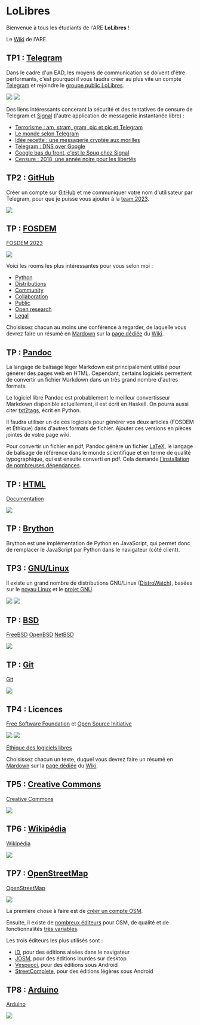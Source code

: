 # LoLibres

Bienvenue à tous les étudiants de l'ARE **LoLibres** !

Le [Wiki](https://github.com/LoLibres/.github/wiki) de l'ARE.

## TP1 : [Telegram](https://fr.wikipedia.org/wiki/Telegram_(application))

Dans le cadre d'un EAD, les moyens de communication se doivent d'être performants, c'est pourquoi il vous faudra créer au plus vite un compte [Telegram](https://telegram.org) et rejoindre le [groupe public LoLibres](https://lolibres.t.me).

![](https://upload.wikimedia.org/wikipedia/commons/thumb/8/83/Telegram_2019_Logo.svg/160px-Telegram_2019_Logo.svg.png)
![](https://upload.wikimedia.org/wikipedia/commons/thumb/8/8d/Signal-Logo.svg/160px-Signal-Logo.svg.png)

Des liens intéressants concerant la sécurité et des tentatives de censure de Telegram et [Signal](https://fr.wikipedia.org/wiki/Signal_(application)) (l'autre application de messagerie instantanée libre) :
- [Terrorisme : am, stram, gram, pic et pic et Telegram](https://reflets.info/articles/terrorisme-am-stram-gram-pic-et-pic-et-telegram)
- [Le monde selon Telegram](https://reflets.info/articles/le-monde-selon-telegram)
- [Idée recette : une messagerie cryptée aux morilles](https://reflets.info/articles/idee-recette-une-messagerie-cryptee-aux-morilles)
- [Telegram : DNS over Google](https://reflets.info/articles/telegram-dns-over-google)
- [Google bas du front, c'est le Souq chez Signal](https://reflets.info/articles/google-bas-du-front-c-est-le-souq-chez-signal)
- [Censure : 2018, une année noire pour les libertés](https://reflets.info/articles/censure-2018-une-annee-noire-pour-les-libertes)

## TP2 : [GitHub](https://fr.wikipedia.org/wiki/GitHub)

Créer un compte sur [GitHub](https://github.com) et me communiquer votre nom d'utilisateur par Telegram, pour que je puisse vous ajouter à la [team 2023](https://github.com/orgs/LoLibres/teams/2023).

![](https://upload.wikimedia.org/wikipedia/commons/thumb/9/91/Octicons-mark-github.svg/160px-Octicons-mark-github.svg.png)

## TP : [FOSDEM](https://fr.wikipedia.org/wiki/Free_and_open_source_software_developers%27_European_meeting)

[FOSDEM 2023](https://fosdem.org/2023)

![](https://upload.wikimedia.org/wikipedia/commons/thumb/8/8a/FOSDEM_logo.svg/159px-FOSDEM_logo.svg.png)

Voici les rooms les plus intéressantes pour vous selon moi :

- [Python](https://fosdem.org/2023/schedule/track/python)
- [Distributions](https://fosdem.org/2023/schedule/track/distributions)
- [Community](https://fosdem.org/2023/schedule/track/community)
- [Collaboration](https://fosdem.org/2023/schedule/track/collaboration_and_content_management)
- [Public](https://fosdem.org/2023/schedule/track/public_code_and_digital_public_goods)
- [Open research](https://fosdem.org/2023/schedule/track/open_research_tools_and_technology)
- [Legal](https://fosdem.org/2023/schedule/track/legal_and_policy_issues)

Choisissez chacun au moins une conférence à regarder, de laquelle vous devrez faire un résumé en [Mardown](https://fr.wikipedia.org/wiki/Markdown) sur la [page dédiée](https://github.com/LoLibres/.github/wiki/FOSDEM) du [Wiki](https://github.com/LoLibres/.github/wiki).

## TP : [Pandoc](https://pandoc.org)

La langage de balisage léger Markdown est principalement utilisé pour générer des pages web en HTML. Cependant, certains logiciels permettent de convertir un fichier Markdown dans un très grand nombre d'autres formats.

Le logiciel libre Pandoc est probablement le meilleur convertisseur Markdown disponible actuellement, il est écrit en Haskell. On pourra aussi citer [txt2tags](https://txt2tags.org), écrit en Python.

Il faudra utiliser un de ces logiciels pour générer vos deux articles (FOSDEM et Éthique) dans d'autres formats de fichier. Ajouter ces versions en pièces jointes de votre page wiki.

Pour convertir un fichier en pdf, Pandoc génère un fichier [LaTeX](https://fr.wikipedia.org/wiki/LaTeX), le langage de balisage de référence dans le monde scientifique et en terme de qualité typographique, qui est ensuite converti en pdf. Cela demande [l'installation de nombreuses dépendances](https://gist.github.com/rain1024/98dd5e2c6c8c28f9ea9d).

## TP : [HTML](https://fr.wikipedia.org/wiki/Hypertext_Markup_Language)

[Documentation](https://developer.mozilla.org/fr/docs/Web/HTML)

![](https://upload.wikimedia.org/wikipedia/commons/thumb/6/61/HTML5_logo_and_wordmark.svg/160px-HTML5_logo_and_wordmark.svg.png)

## TP : [Brython](https://brython.info)

Brython est une implémentation de Python en JavaScript, qui permet donc de remplacer le JavaScript par Python dans le navigateur (côté client).

## TP3 : [GNU/Linux](https://fr.wikipedia.org/wiki/Linux)

Il existe un grand nombre de distributions GNU/Linux ([DistroWatch](https://distrowatch.com)), basées sur le [noyau Linux](https://www.kernel.org) et le [projet GNU](https://www.gnu.org).

![](https://upload.wikimedia.org/wikipedia/en/thumb/2/22/Heckert_GNU_white.svg/164px-Heckert_GNU_white.svg.png)
![](https://upload.wikimedia.org/wikipedia/commons/thumb/3/35/Tux.svg/135px-Tux.svg.png)

## TP : [BSD](https://fr.wikipedia.org/wiki/Berkeley_Software_Distribution)
[FreeBSD](https://www.freebsd.org)
[OpenBSD](https://www.openbsd.org)
[NetBSD](https://www.netbsd.org)

![](https://blog.microlinux.fr/wp-content/uploads/2022/08/systemes-bsd.jpg)

## TP : [Git](https://fr.wikipedia.org/wiki/Git)

[Git](https://git-scm.com/)

![](https://upload.wikimedia.org/wikipedia/commons/thumb/3/3f/Git_icon.svg/160px-Git_icon.svg.png)

## TP4 : Licences

[Free Software Foundation](https://www.fsf.org) et [Open Source Initiative](https://opensource.org)

![](https://upload.wikimedia.org/wikipedia/commons/thumb/1/1e/FSF-Logo_part.svg/320px-FSF-Logo_part.svg.png)
![](https://upload.wikimedia.org/wikipedia/commons/thumb/4/4e/Open_Source_Initiative_keyhole.svg/160px-Open_Source_Initiative_keyhole.svg.png)

[Éthique des logiciels libres](https://dl.flext.net/Ethique_des_Logiciels_Libres.pdf)

Choisissez chacun un texte, duquel vous devrez faire un résumé en [Mardown](https://fr.wikipedia.org/wiki/Markdown) sur la [page dédiée](https://github.com/LoLibres/.github/wiki/Éthique) du [Wiki](https://github.com/LoLibres/.github/wiki).


## TP5 : [Creative Commons](https://fr.wikipedia.org/wiki/Creative_Commons)

[Creative Commons](https://creativecommons.org)

![](https://upload.wikimedia.org/wikipedia/commons/thumb/a/a3/Cc.logo.circle.svg/160px-Cc.logo.circle.svg.png)

## TP6 : [Wikipédia](https://fr.wikipedia.org/wiki/Wikip%C3%A9dia)

[Wikipédia](https://www.wikipedia.org)

![](https://upload.wikimedia.org/wikipedia/commons/thumb/a/a3/Wikipedia-logo-v2-square.svg/160px-Wikipedia-logo-v2-square.svg.png)

## TP7 : [OpenStreetMap](https://fr.wikipedia.org/wiki/OpenStreetMap)

[OpenStreetMap](https://www.openstreetmap.org)

![](https://upload.wikimedia.org/wikipedia/commons/thumb/b/b0/Openstreetmap_logo.svg/160px-Openstreetmap_logo.svg.png)

La première chose à faire est de [créer un compte OSM](https://www.openstreetmap.org/user/new).

Ensuite, il existe de [nombreux éditeurs](https://wiki.openstreetmap.org/wiki/Editors) pour OSM, de qualité et de fonctionnalités [très variables](https://wiki.openstreetmap.org/wiki/Comparison_of_editors).

Les trois éditeurs les plus utilisés sont :
- [iD](https://wiki.openstreetmap.org/wiki/FR:ID), pour des éditions aisées dans le navigateur
- [JOSM](https://wiki.openstreetmap.org/wiki/FR:JOSM), pour des éditions lourdes sur desktop
- [Vespucci](https://wiki.openstreetmap.org/wiki/FR:Vespucci), pour des éditions sous Android
- [StreetComplete](https://wiki.openstreetmap.org/wiki/FR:StreetComplete), pour des éditions légères sous Android

## TP8 : [Arduino](https://fr.wikipedia.org/wiki/Arduino)

[Arduino](https://www.arduino.cc)

![](https://upload.wikimedia.org/wikipedia/commons/thumb/8/87/Arduino_Logo.svg/160px-Arduino_Logo.svg.png)

